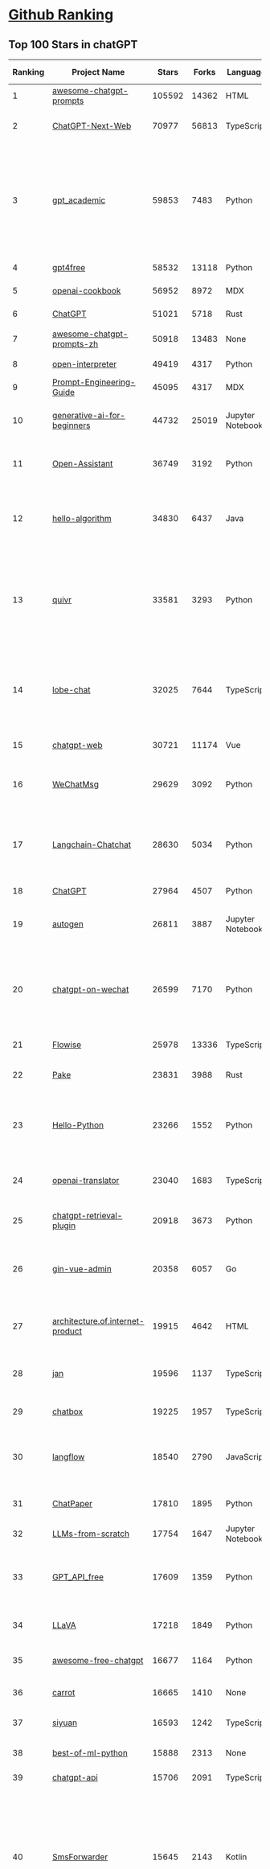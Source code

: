 [Github Ranking](../README.md)
==========

## Top 100 Stars in chatGPT

| Ranking | Project Name | Stars | Forks | Language | Open Issues | Description | Last Commit |
| ------- | ------------ | ----- | ----- | -------- | ----------- | ----------- | ----------- |
| 1 | [awesome-chatgpt-prompts](https://github.com/f/awesome-chatgpt-prompts) | 105592 | 14362 | HTML | 0 | This repo includes ChatGPT prompt curation to use ChatGPT better. | 2024-05-30T17:25:18Z |
| 2 | [ChatGPT-Next-Web](https://github.com/ChatGPTNextWeb/ChatGPT-Next-Web) | 70977 | 56813 | TypeScript | 268 | A cross-platform ChatGPT/Gemini UI (Web / PWA / Linux / Win / MacOS). 一键拥有你自己的跨平台 ChatGPT/Gemini 应用。 | 2024-06-03T10:22:08Z |
| 3 | [gpt_academic](https://github.com/binary-husky/gpt_academic) | 59853 | 7483 | Python | 254 | 为GPT/GLM等LLM大语言模型提供实用化交互接口，特别优化论文阅读/润色/写作体验，模块化设计，支持自定义快捷按钮&函数插件，支持Python和C++等项目剖析&自译解功能，PDF/LaTex论文翻译&总结功能，支持并行问询多种LLM模型，支持chatglm3等本地模型。接入通义千问, deepseekcoder, 讯飞星火, 文心一言, llama2, rwkv, claude2, moss等。 | 2024-06-01T16:22:36Z |
| 4 | [gpt4free](https://github.com/xtekky/gpt4free) | 58532 | 13118 | Python | 51 | The official gpt4free repository \| various collection of powerful language models | 2024-05-31T15:17:38Z |
| 5 | [openai-cookbook](https://github.com/openai/openai-cookbook) | 56952 | 8972 | MDX | 45 | Examples and guides for using the OpenAI API | 2024-06-03T14:23:34Z |
| 6 | [ChatGPT](https://github.com/lencx/ChatGPT) | 51021 | 5718 | Rust | 641 | 🔮 ChatGPT Desktop Application (Mac, Windows and Linux) | 2024-05-27T00:04:06Z |
| 7 | [awesome-chatgpt-prompts-zh](https://github.com/PlexPt/awesome-chatgpt-prompts-zh) | 50918 | 13483 | None | 37 | ChatGPT 中文调教指南。各种场景使用指南。学习怎么让它听你的话。 | 2024-04-17T08:54:32Z |
| 8 | [open-interpreter](https://github.com/OpenInterpreter/open-interpreter) | 49419 | 4317 | Python | 131 | A natural language interface for computers | 2024-06-03T23:51:25Z |
| 9 | [Prompt-Engineering-Guide](https://github.com/dair-ai/Prompt-Engineering-Guide) | 45095 | 4317 | MDX | 78 | 🐙 Guides, papers, lecture, notebooks and resources for prompt engineering | 2024-06-02T09:37:45Z |
| 10 | [generative-ai-for-beginners](https://github.com/microsoft/generative-ai-for-beginners) | 44732 | 25019 | Jupyter Notebook | 6 | 18 Lessons, Get Started Building with Generative AI  🔗 https://microsoft.github.io/generative-ai-for-beginners/ | 2024-05-28T16:26:48Z |
| 11 | [Open-Assistant](https://github.com/LAION-AI/Open-Assistant) | 36749 | 3192 | Python | 223 | OpenAssistant is a chat-based assistant that understands tasks, can interact with third-party systems, and retrieve information dynamically to do so. | 2024-05-07T03:03:27Z |
| 12 | [hello-algorithm](https://github.com/geekxh/hello-algorithm) | 34830 | 6437 | Java | 9 | 🌍 针对小白的算法训练 \| 包括四部分：①.大厂面经 ②.力扣图解  ③.千本开源电子书 ④.百张技术思维导图（项目花了上百小时，希望可以点 star 支持，🌹感谢~）推荐免费ChatGPT使用网站 | 2023-06-13T04:13:17Z |
| 13 | [quivr](https://github.com/QuivrHQ/quivr) | 33581 | 3293 | Python | 79 | Your GenAI Second Brain 🧠  A personal productivity assistant (RAG) ⚡️🤖 Chat with your docs (PDF, CSV, ...)  & apps using Langchain, GPT 3.5 / 4 turbo, Private, Anthropic, VertexAI, Ollama, LLMs, Groq  that you can share with users !  Local & Private alternative to OpenAI GPTs & ChatGPT powered by retrieval-augmented generation. | 2024-06-03T10:04:18Z |
| 14 | [lobe-chat](https://github.com/lobehub/lobe-chat) | 32025 | 7644 | TypeScript | 311 | 🤯 Lobe Chat - an open-source, modern-design LLMs/AI chat framework. Supports Multi AI Providers( OpenAI / Claude 3 / Gemini / Ollama / Bedrock / Azure / Mistral / Perplexity ), Multi-Modals (Vision/TTS) and plugin system. One-click FREE deployment of your private ChatGPT chat application. | 2024-06-04T03:02:26Z |
| 15 | [chatgpt-web](https://github.com/Chanzhaoyu/chatgpt-web) | 30721 | 11174 | Vue | 4 | 用 Express 和  Vue3 搭建的 ChatGPT 演示网页 | 2024-05-17T15:56:55Z |
| 16 | [WeChatMsg](https://github.com/LC044/WeChatMsg) | 29629 | 3092 | Python | 58 | 提取微信聊天记录，将其导出成HTML、Word、Excel文档永久保存，对聊天记录进行分析生成年度聊天报告，用聊天数据训练专属于个人的AI聊天助手 | 2024-05-18T10:51:02Z |
| 17 | [Langchain-Chatchat](https://github.com/chatchat-space/Langchain-Chatchat) | 28630 | 5034 | Python | 146 | Langchain-Chatchat（原Langchain-ChatGLM）基于 Langchain 与 ChatGLM 等语言模型的本地知识库问答 \| Langchain-Chatchat (formerly langchain-ChatGLM), local knowledge based LLM (like ChatGLM) QA app with langchain  | 2024-06-03T14:57:05Z |
| 18 | [ChatGPT](https://github.com/acheong08/ChatGPT) | 27964 | 4507 | Python | 10 | Reverse engineered ChatGPT API | 2023-08-02T06:02:10Z |
| 19 | [autogen](https://github.com/microsoft/autogen) | 26811 | 3887 | Jupyter Notebook | 608 | A programming framework for agentic AI. Discord: https://aka.ms/autogen-dc. Roadmap: https://aka.ms/autogen-roadmap | 2024-06-04T01:52:24Z |
| 20 | [chatgpt-on-wechat](https://github.com/zhayujie/chatgpt-on-wechat) | 26599 | 7170 | Python | 368 | 基于大模型搭建的聊天机器人，同时支持 微信公众号、企业微信应用、飞书、钉钉 等接入，可选择GPT3.5/GPT-4o/GPT4.0/ Claude/文心一言/讯飞星火/通义千问/ Gemini/GLM-4/Claude/Kimi/LinkAI，能处理文本、语音和图片，访问操作系统和互联网，支持基于自有知识库进行定制企业智能客服。 | 2024-06-04T02:53:02Z |
| 21 | [Flowise](https://github.com/FlowiseAI/Flowise) | 25978 | 13336 | TypeScript | 341 | Drag & drop UI to build your customized LLM flow | 2024-06-04T01:57:30Z |
| 22 | [Pake](https://github.com/tw93/Pake) | 23831 | 3988 | Rust | 8 | 🤱🏻 Turn any webpage into a desktop app with Rust.  🤱🏻 利用 Rust 轻松构建轻量级多端桌面应用 | 2024-05-31T09:32:59Z |
| 23 | [Hello-Python](https://github.com/mouredev/Hello-Python) | 23266 | 1552 | Python | 5 | Curso para aprender el lenguaje de programación Python desde cero y para principiantes. 100 clases, 44 horas en vídeo, código, proyectos y grupo de chat. Fundamentos, frontend, backend, testing, IA... | 2024-05-15T19:24:50Z |
| 24 | [openai-translator](https://github.com/openai-translator/openai-translator) | 23040 | 1683 | TypeScript | 399 | 基于 ChatGPT API 的划词翻译浏览器插件和跨平台桌面端应用    -    Browser extension and cross-platform desktop application for translation based on ChatGPT API. | 2024-06-03T22:49:41Z |
| 25 | [chatgpt-retrieval-plugin](https://github.com/openai/chatgpt-retrieval-plugin) | 20918 | 3673 | Python | 155 | The ChatGPT Retrieval Plugin lets you easily find personal or work documents by asking questions in natural language. | 2024-05-09T15:06:16Z |
| 26 | [gin-vue-admin](https://github.com/flipped-aurora/gin-vue-admin) | 20358 | 6057 | Go | 20 | 🚀Vite+Vue3+Gin的开发基础平台，支持TS和JS混用。它集成了JWT鉴权、权限管理、动态路由、显隐可控组件、分页封装、多点登录拦截、资源权限、上传下载、代码生成器、表单生成器和可配置的导入导出等开发必备功能。 | 2024-06-02T17:29:45Z |
| 27 | [architecture.of.internet-product](https://github.com/davideuler/architecture.of.internet-product) | 19915 | 4642 | HTML | 3 | 互联网公司技术架构，微信/淘宝/微博/腾讯/阿里/美团点评/百度/OpenAI/Google/Facebook/Amazon/eBay的架构，欢迎PR补充 | 2024-02-17T12:02:24Z |
| 28 | [jan](https://github.com/janhq/jan) | 19596 | 1137 | TypeScript | 183 | Jan is an open source alternative to ChatGPT that runs 100% offline on your computer. Multiple engine support (llama.cpp, TensorRT-LLM) | 2024-06-04T03:14:11Z |
| 29 | [chatbox](https://github.com/Bin-Huang/chatbox) | 19225 | 1957 | TypeScript | 267 | User-friendly Desktop Client App for AI Models/LLMs (GPT, Claude, Gemini, Ollama...) | 2024-05-26T14:59:25Z |
| 30 | [langflow](https://github.com/langflow-ai/langflow) | 18540 | 2790 | JavaScript | 198 | ⛓️ Langflow is a visual framework for building multi-agent and RAG applications. It's open-source, Python-powered, fully customizable, model and vector store agnostic. | 2024-06-04T01:18:25Z |
| 31 | [ChatPaper](https://github.com/kaixindelele/ChatPaper) | 17810 | 1895 | Python | 65 | Use ChatGPT to summarize the arXiv papers. 全流程加速科研，利用chatgpt进行论文全文总结+专业翻译+润色+审稿+审稿回复 | 2024-04-04T02:45:02Z |
| 32 | [LLMs-from-scratch](https://github.com/rasbt/LLMs-from-scratch) | 17754 | 1647 | Jupyter Notebook | 0 | Implementing a ChatGPT-like LLM in PyTorch from scratch, step by step | 2024-06-03T12:17:58Z |
| 33 | [GPT_API_free](https://github.com/chatanywhere/GPT_API_free) | 17609 | 1359 | Python | 11 | Free ChatGPT API Key，免费ChatGPT API，支持GPT4 API（免费），ChatGPT国内可用免费转发API，直连无需代理。可以搭配ChatBox等软件/插件使用，极大降低接口使用成本。国内即可无限制畅快聊天。 | 2024-05-27T16:24:58Z |
| 34 | [LLaVA](https://github.com/haotian-liu/LLaVA) | 17218 | 1849 | Python | 827 | [NeurIPS'23 Oral] Visual Instruction Tuning (LLaVA) built towards GPT-4V level capabilities and beyond. | 2024-05-28T10:03:36Z |
| 35 | [awesome-free-chatgpt](https://github.com/LiLittleCat/awesome-free-chatgpt) | 16677 | 1164 | Python | 17 | 🆓免费的 ChatGPT 镜像网站列表，持续更新。List of free ChatGPT mirror sites, continuously updated.  | 2024-05-21T15:17:53Z |
| 36 | [carrot](https://github.com/xx025/carrot) | 16665 | 1410 | None | 2 | Free ChatGPT Site List 这儿为你准备了众多免费好用的ChatGPT镜像站点 | 2024-06-03T13:56:19Z |
| 37 | [siyuan](https://github.com/siyuan-note/siyuan) | 16593 | 1242 | TypeScript | 238 | A privacy-first, self-hosted, fully open source personal knowledge management software, written in typescript and golang. | 2024-06-03T23:46:54Z |
| 38 | [best-of-ml-python](https://github.com/ml-tooling/best-of-ml-python) | 15888 | 2313 | None | 19 | 🏆 A ranked list of awesome machine learning Python libraries. Updated weekly. | 2024-05-30T16:31:03Z |
| 39 | [chatgpt-api](https://github.com/transitive-bullshit/chatgpt-api) | 15706 | 2091 | TypeScript | 59 | Node.js client for the official ChatGPT API. 🔥 | 2024-04-08T07:17:17Z |
| 40 | [SmsForwarder](https://github.com/pppscn/SmsForwarder) | 15645 | 2143 | Kotlin | 3 | 短信转发器——监控Android手机短信、来电、APP通知，并根据指定规则转发到其他手机：钉钉群自定义机器人、钉钉企业内机器人、企业微信群机器人、飞书机器人、企业微信应用消息、邮箱、bark、webhook、Telegram机器人、Server酱、PushPlus、手机短信等。包括主动控制服务端与客户端，让你轻松远程发短信、查短信、查通话、查话簿、查电量等。（V3.0 新增）PS.这个APK主要是学习与自用，如有BUG请提ISSUE，同时欢迎大家提PR指正 | 2024-06-03T13:38:56Z |
| 41 | [one-api](https://github.com/songquanpeng/one-api) | 15134 | 3515 | JavaScript | 515 | OpenAI 接口管理 & 分发系统，支持 Azure、Anthropic Claude、Google PaLM 2 & Gemini、智谱 ChatGLM、百度文心一言、讯飞星火认知、阿里通义千问、360 智脑以及腾讯混元，可用于二次分发管理 key，仅单可执行文件，已打包好 Docker 镜像，一键部署，开箱即用. OpenAI key management & redistribution system, using a single API for all LLMs, and features an English UI. | 2024-06-03T07:34:32Z |
| 42 | [ChuanhuChatGPT](https://github.com/GaiZhenbiao/ChuanhuChatGPT) | 14902 | 2250 | Python | 115 | GUI for ChatGPT API and many LLMs. Supports agents, file-based QA, GPT finetuning and query with web search. All with a neat UI. | 2024-05-28T17:49:29Z |
| 43 | [ChatALL](https://github.com/sunner/ChatALL) | 14469 | 1558 | JavaScript | 186 |  Concurrently chat with ChatGPT, Bing Chat, Bard, Alpaca, Vicuna, Claude, ChatGLM, MOSS, 讯飞星火, 文心一言 and more, discover the best answers | 2024-06-03T10:20:49Z |
| 44 | [vpncn.github.io](https://github.com/vpncn/vpncn.github.io) | 14399 | 1381 | HTML | 0 | 2024中国翻墙软件VPN推荐以及科学上网避坑，稳定好用。对比SSR机场、蓝灯、V2ray、老王VPN、VPS搭建梯子等科学上网与翻墙软件，中国最新科学上网翻墙梯子VPN下载推荐，访问Chatgpt。 | 2024-04-09T15:14:42Z |
| 45 | [haystack](https://github.com/deepset-ai/haystack) | 14161 | 1675 | Python | 112 | :mag: LLM orchestration framework to build customizable, production-ready LLM applications. Connect components (models, vector DBs, file converters) to pipelines or agents that can interact with your data. With advanced retrieval methods, it's best suited for building RAG, question answering, semantic search or conversational agent chatbots. | 2024-06-03T15:49:47Z |
| 46 | [Chat2DB](https://github.com/chat2db/Chat2DB) | 13973 | 1550 | Java | 312 | 🔥🔥🔥AI-driven data management platform Over 1 million developers are using Chat2DB | 2024-06-03T15:46:13Z |
| 47 | [KeepChatGPT](https://github.com/xcanwin/KeepChatGPT) | 13957 | 710 | JavaScript | 53 | 这是一款提高ChatGPT的数据安全能力和效率的插件。并且免费共享大量创新功能，如：自动刷新、保持活跃、数据安全、取消审计、克隆对话、言无不尽、净化页面、展示大屏、拦截跟踪、日新月异、明察秋毫等。让我们的AI体验无比安全、顺畅、丝滑、高效、简洁。 | 2024-05-22T19:53:29Z |
| 48 | [MoneyPrinterTurbo](https://github.com/harry0703/MoneyPrinterTurbo) | 13320 | 2053 | Python | 19 | 利用AI大模型，一键生成高清短视频 Generate short videos with one click using AI LLM. | 2024-06-04T02:36:18Z |
| 49 | [chatgpt-google-extension](https://github.com/wong2/chatgpt-google-extension) | 13254 | 1494 | TypeScript | 94 | This project is deprecated. Check my new project ChatHub: | 2024-05-21T15:02:08Z |
| 50 | [wechat-chatgpt](https://github.com/fuergaosi233/wechat-chatgpt) | 13139 | 3938 | TypeScript | 0 | Use ChatGPT On Wechat via wechaty | 2024-05-20T09:44:41Z |
| 51 | [continue](https://github.com/continuedev/continue) | 12297 | 784 | TypeScript | 278 | ⏩ Continue enables you to create your own AI code assistant inside your IDE. Keep your developers in flow with open-source VS Code and JetBrains extensions | 2024-06-04T02:05:53Z |
| 52 | [chatgpt-mirai-qq-bot](https://github.com/lss233/chatgpt-mirai-qq-bot) | 12287 | 1498 | Python | 333 | 🚀 一键部署！真正的 AI 聊天机器人！支持ChatGPT、文心一言、讯飞星火、Bing、Bard、ChatGLM、POE，多账号，人设调教，虚拟女仆、图片渲染、语音发送 \| 支持 QQ、Telegram、Discord、微信 等平台 | 2024-03-23T17:37:54Z |
| 53 | [FinGPT](https://github.com/AI4Finance-Foundation/FinGPT) | 12240 | 1718 | Jupyter Notebook | 65 | FinGPT: Open-Source Financial Large Language Models!  Revolutionize 🔥    We release the trained model on HuggingFace. | 2024-05-21T12:53:17Z |
| 54 | [LibreChat](https://github.com/danny-avila/LibreChat) | 12122 | 2165 | TypeScript | 57 | Enhanced ChatGPT Clone: Features OpenAI, Assistants API, Azure, Groq, GPT-4 Vision, Mistral, Bing, Anthropic, OpenRouter, Vertex AI, Gemini, AI model switching, message search, langchain, DALL-E-3, ChatGPT Plugins, OpenAI Functions, Secure Multi-User System, Presets, completely open-source for self-hosting. More features in development | 2024-06-03T15:48:10Z |
| 55 | [botpress](https://github.com/botpress/botpress) | 12097 | 1666 | TypeScript | 7 | The open-source hub to build & deploy GPT/LLM Agents ⚡️ | 2024-06-03T16:52:23Z |
| 56 | [MOSS](https://github.com/OpenMOSS/MOSS) | 11859 | 1142 | Python | 233 | An open-source tool-augmented conversational language model from Fudan University | 2024-05-19T07:23:13Z |
| 57 | [RWKV-LM](https://github.com/BlinkDL/RWKV-LM) | 11817 | 813 | Python | 64 | RWKV is an RNN with transformer-level LLM performance. It can be directly trained like a GPT (parallelizable). So it's combining the best of RNN and transformer - great performance, fast inference, saves VRAM, fast training, "infinite" ctx_len, and free sentence embedding. | 2024-05-31T10:35:16Z |
| 58 | [novel](https://github.com/steven-tey/novel) | 11290 | 940 | TypeScript | 61 | Notion-style WYSIWYG editor with AI-powered autocompletion. | 2024-06-01T12:49:10Z |
| 59 | [khoj](https://github.com/khoj-ai/khoj) | 10954 | 541 | Python | 57 | Your AI second brain. Get answers to your questions, whether they be online or in your own notes. Use online AI models (e.g gpt4) or private, local LLMs (e.g llama3). Self-host locally or use our cloud instance. Access from Obsidian, Emacs, Desktop app, Web or Whatsapp. | 2024-06-03T19:40:27Z |
| 60 | [web-llm](https://github.com/mlc-ai/web-llm) | 10935 | 685 | TypeScript | 49 | High-performance In-browser LLM Inference Engine  | 2024-06-03T21:56:03Z |
| 61 | [h2ogpt](https://github.com/h2oai/h2ogpt) | 10826 | 1194 | Python | 243 | Private chat with local GPT with document, images, video, etc. 100% private, Apache 2.0. Supports oLLaMa, Mixtral, llama.cpp, and more. Demo: https://gpt.h2o.ai/ https://codellama.h2o.ai/ | 2024-06-04T01:05:24Z |
| 62 | [aider](https://github.com/paul-gauthier/aider) | 10481 | 1028 | Python | 61 | aider is AI pair programming in your terminal | 2024-06-03T19:53:35Z |
| 63 | [llama-gpt](https://github.com/getumbrel/llama-gpt) | 10435 | 659 | TypeScript | 82 | A self-hosted, offline, ChatGPT-like chatbot. Powered by Llama 2. 100% private, with no data leaving your device. New: Code Llama support! | 2024-04-23T18:56:06Z |
| 64 | [gorilla](https://github.com/ShishirPatil/gorilla) | 10401 | 804 | Python | 71 | Gorilla: An API store for LLMs | 2024-05-31T01:38:23Z |
| 65 | [awesome-chatgpt-zh](https://github.com/EmbraceAGI/awesome-chatgpt-zh) | 10129 | 853 | Python | 0 | ChatGPT 中文指南🔥，ChatGPT 中文调教指南，指令指南，应用开发指南，精选资源清单，更好的使用 chatGPT 让你的生产力 up up up! 🚀 | 2024-04-25T23:22:49Z |
| 66 | [leedl-tutorial](https://github.com/datawhalechina/leedl-tutorial) | 10069 | 2574 | Jupyter Notebook | 3 | 《李宏毅深度学习教程》（李宏毅老师推荐👍），PDF下载地址：https://github.com/datawhalechina/leedl-tutorial/releases | 2024-06-02T02:29:29Z |
| 67 | [MoneyPrinter](https://github.com/FujiwaraChoki/MoneyPrinter) | 9739 | 1284 | Python | 1 | Automate Creation of YouTube Shorts using MoviePy. | 2024-05-15T03:54:17Z |
| 68 | [chatGPTBox](https://github.com/josStorer/chatGPTBox) | 9668 | 716 | JavaScript | 244 | Integrating ChatGPT into your browser deeply, everything you need is here | 2024-06-01T07:57:53Z |
| 69 | [danswer](https://github.com/danswer-ai/danswer) | 9556 | 1037 | Python | 243 | Gen-AI Chat for Teams - Think ChatGPT if it had access to your team's unique knowledge. | 2024-06-04T02:50:35Z |
| 70 | [BingGPT](https://github.com/dice2o/BingGPT) | 9339 | 714 | JavaScript | 237 | Desktop application of new Bing's AI-powered chat (Windows, macOS and Linux) | 2024-02-08T15:06:01Z |
| 71 | [ChatRWKV](https://github.com/BlinkDL/ChatRWKV) | 9314 | 681 | Python | 28 | ChatRWKV is like ChatGPT but powered by RWKV (100% RNN) language model, and open source. | 2024-05-12T16:33:14Z |
| 72 | [LLMSurvey](https://github.com/RUCAIBox/LLMSurvey) | 9204 | 713 | Python | 18 | The official GitHub page for the survey paper "A Survey of Large Language Models". | 2024-05-19T06:26:06Z |
| 73 | [go-proxy-bingai](https://github.com/adams549659584/go-proxy-bingai) | 8862 | 12193 | HTML | 221 | 用 Vue3 和 Go 搭建的微软 New Bing 演示站点，拥有一致的 UI 体验，支持 ChatGPT 提示词，国内可用。 | 2024-03-20T07:24:11Z |
| 74 | [Bob](https://github.com/ripperhe/Bob) | 8833 | 508 | None | 113 | Bob 是一款 macOS 平台的翻译和 OCR 软件。 | 2024-02-21T10:29:39Z |
| 75 | [hamulete](https://github.com/hoochanlon/hamulete) | 8789 | 1854 | Python | 0 | 🏔️国立台湾大学、新加坡国立大学、早稻田大学、东京大学，中央研究院（台湾）以及中国重点高校及科研机构，社科、经济、数学、博弈论、哲学、系统工程类学术论文等知识库。 | 2024-04-29T11:40:39Z |
| 76 | [embedchain](https://github.com/embedchain/embedchain) | 8739 | 1098 | Python | 134 | Personalizing LLM Responses | 2024-06-02T10:27:26Z |
| 77 | [shell_gpt](https://github.com/TheR1D/shell_gpt) | 8585 | 676 | Python | 43 | A command-line productivity tool powered by AI large language models like GPT-4, will help you accomplish your tasks faster and more efficiently. | 2024-05-26T22:10:28Z |
| 78 | [promptflow](https://github.com/microsoft/promptflow) | 8444 | 728 | Python | 81 | Build high-quality LLM apps - from prototyping, testing to production deployment and monitoring. | 2024-06-03T10:39:02Z |
| 79 | [go-openai](https://github.com/sashabaranov/go-openai) | 8431 | 1253 | Go | 87 | OpenAI ChatGPT, GPT-3, GPT-4, DALL·E, Whisper API wrapper for Go | 2024-06-03T16:50:22Z |
| 80 | [awesome-chatgpt](https://github.com/humanloop/awesome-chatgpt) | 8163 | 524 | None | 23 | Curated list of awesome tools, demos, docs for ChatGPT and GPT-3 | 2024-05-13T01:11:31Z |
| 81 | [EdgeGPT](https://github.com/acheong08/EdgeGPT) | 8105 | 923 | Python | 37 | Reverse engineered API of Microsoft's Bing Chat AI | 2023-08-03T13:37:26Z |
| 82 | [LMFlow](https://github.com/OptimalScale/LMFlow) | 8068 | 812 | Python | 45 | An Extensible Toolkit for Finetuning and Inference of Large Foundation Models. Large Models for All. | 2024-06-03T17:26:51Z |
| 83 | [chatgpt-demo](https://github.com/anse-app/chatgpt-demo) | 7987 | 3833 | TypeScript | 42 | Minimal web UI for ChatGPT.  | 2023-12-27T01:44:01Z |
| 84 | [BetterChatGPT](https://github.com/ztjhz/BetterChatGPT) | 7701 | 2616 | TypeScript | 191 | An amazing UI for OpenAI's ChatGPT (Website + Windows + MacOS + Linux) | 2024-05-28T21:05:17Z |
| 85 | [PaLM-rlhf-pytorch](https://github.com/lucidrains/PaLM-rlhf-pytorch) | 7615 | 664 | Python | 14 | Implementation of RLHF (Reinforcement Learning with Human Feedback) on top of the PaLM architecture. Basically ChatGPT but with PaLM | 2024-01-14T17:55:25Z |
| 86 | [chatgpt_system_prompt](https://github.com/LouisShark/chatgpt_system_prompt) | 7530 | 1101 | HTML | 0 | A collection of GPT system prompts and various prompt injection/leaking knowledge. | 2024-06-04T02:46:11Z |
| 87 | [gpt4free-ts](https://github.com/xiangsx/gpt4free-ts) | 7501 | 1299 | TypeScript | 46 | Providing a free OpenAI GPT-4 API !   This is a replication project for the typescript version of xtekky/gpt4free | 2024-04-09T10:29:42Z |
| 88 | [CopilotForXcode](https://github.com/intitni/CopilotForXcode) | 7234 | 343 | Swift | 30 | The missing GitHub Copilot, Codeium and ChatGPT Xcode Source Editor Extension | 2024-05-31T06:35:59Z |
| 89 | [yao](https://github.com/YaoApp/yao) | 6989 | 638 | Go | 74 | :rocket: A performance app engine to create web services and applications in minutes.Suitable for AI, IoT, Industrial Internet, Connected Vehicles, DevOps, Energy, Finance and many other use-cases. | 2024-06-03T11:32:24Z |
| 90 | [LangChain-Chinese-Getting-Started-Guide](https://github.com/liaokongVFX/LangChain-Chinese-Getting-Started-Guide) | 6960 | 558 | None | 15 | LangChain 的中文入门教程 | 2023-07-07T09:52:46Z |
| 91 | [GPTCache](https://github.com/zilliztech/GPTCache) | 6563 | 458 | Python | 53 | Semantic cache for LLMs. Fully integrated with LangChain and llama_index.  | 2024-04-08T07:32:01Z |
| 92 | [chat-ui](https://github.com/huggingface/chat-ui) | 6528 | 913 | TypeScript | 195 | Open source codebase powering the HuggingChat app | 2024-06-03T12:32:52Z |
| 93 | [ChatGPT-AutoExpert](https://github.com/spdustin/ChatGPT-AutoExpert) | 6505 | 447 | JavaScript | 0 | 🚀🧠💬 Supercharged Custom Instructions for ChatGPT (non-coding) and ChatGPT Advanced Data Analysis (coding).  | 2024-01-17T06:03:40Z |
| 94 | [chatgpt-advanced](https://github.com/interstellard/chatgpt-advanced) | 6390 | 829 | TypeScript | 83 | WebChatGPT: A browser extension that augments your ChatGPT prompts with web results. | 2023-11-27T18:28:41Z |
| 95 | [chatgpt-mac](https://github.com/vincelwt/chatgpt-mac) | 6365 | 513 | JavaScript | 77 | ChatGPT for Mac, living in your menubar. | 2023-10-23T09:53:08Z |
| 96 | [ChatGPT-Midjourney](https://github.com/Licoy/ChatGPT-Midjourney) | 6018 | 1813 | TypeScript | 13 | 🍭 一键拥有你自己的 ChatGPT+Midjourney 网页服务 \| Own your own ChatGPT+Midjourney web service with one click | 2024-05-30T10:03:32Z |
| 97 | [rags](https://github.com/run-llama/rags) | 5985 | 601 | Python | 26 | Build ChatGPT over your data, all with natural language | 2024-04-05T05:36:59Z |
| 98 | [wukong-robot](https://github.com/wzpan/wukong-robot) | 5904 | 1294 | Python | 52 | 🤖 wukong-robot 是一个简单、灵活、优雅的中文语音对话机器人/智能音箱项目，支持ChatGPT多轮对话能力，还可能是首个支持脑机交互的开源智能音箱项目。 | 2024-05-21T05:25:29Z |
| 99 | [dailycheckin](https://github.com/Sitoi/dailycheckin) | 5845 | 1155 | Python | 11 | 基于「Docker」/「青龙面板」/「群晖」的每日签到脚本（支持多账号）签到列表: ｜爱奇艺｜全民K歌｜有道云笔记｜百度贴吧｜Bilibili｜V2EX｜AcFun｜什么值得买｜阿里云盘｜i茅台申购｜小米运动｜百度搜索资源平台｜恩山论坛｜奥拉星｜ | 2024-05-15T09:07:59Z |
| 100 | [ChatGPT_DAN](https://github.com/0xk1h0/ChatGPT_DAN) | 5811 | 541 | None | 54 | ChatGPT DAN, Jailbreaks prompt | 2024-05-25T07:27:22Z |

